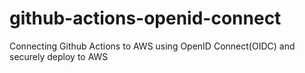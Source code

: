 # github-actions-openid-connect
Connecting Github Actions to AWS using OpenID Connect(OIDC) and securely deploy to AWS
